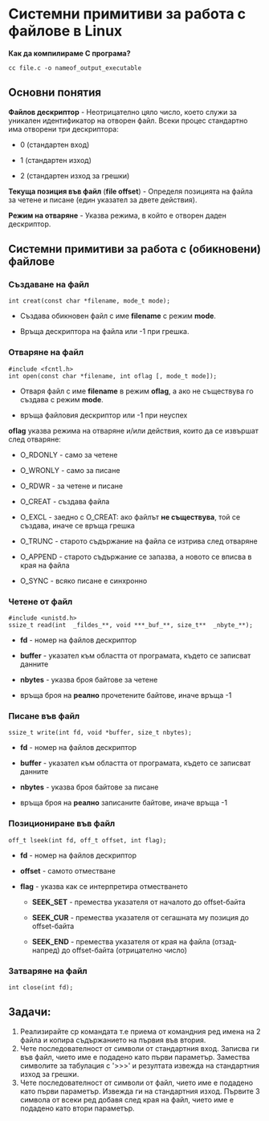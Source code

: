 # Системни примитиви за работа с файлове в Linux

**Как да компилираме C програма?**
```
cc file.c -o nameof_output_executable
```

## Oсновни понятия
**Файлов дескриптор** - Неотрицателно цяло число, което служи за уникален идентификатор на отворен файл. Всеки процес стандартно има отворени три дескриптора:
-   0 (стандартен вход)

-   1 (стандартен изход)

-   2 (стандартен изход за грешки)

**Текуща позиция във файл** (**file offset**) - Определя позицията на файла за четене и писане (един указател за двете действия).

**Режим на отваряне** - Указва режима, в който е отворен даден дескриптор.

## Системни примитиви за работа с (обикновени) файлове

### Създаване на файл
```
int creat(const char *filename, mode_t mode);
```

- Създава обикновен файл с име **filename** с режим **mode**.

- Връща дескриптора на файла или -1 при грешка.

### Отваряне на файл
```
#include <fcntl.h>
int open(const char *filename, int oflag [, mode_t mode]);
```

- Отваря файл с име **filename** в режим **oflag**, а ако не съществува го създава с режим **mode**.

- връща файловия дескриптор или -1 при неуспех

**oflag** указва режима на отваряне и/или действия, които да се извършат след отваряне:

-   O_RDONLY - само за четене

-   O_WRONLY - само за писане

-   O_RDWR - за четене и писане

-   O_CREAT - създава файла

-   O_EXCL - заедно с O_CREAT: ако файлът  **не съществува**, той се създава, иначе се връща грешка

-   O_TRUNC - старото съдържание на файла се изтрива след отваряне

-   O_APPEND - старото съдържание се запазва, а новото се вписва в края на файла

-   O_SYNC - всяко писане е синхронно 


### Четене от файл

```
#include <unistd.h>
ssize_t read(int  _fildes_**, void ***_buf_**, size_t**  _nbyte_**);  
```
-   **fd**  - номер на файлов дескриптор

-   **buffer**  - указател към  областта от програмата, където се записват данните

-   **nbytes**  - указва броя байтове за четене

- връща броя на **реално** прочетените байтове, иначе връща -1

### Писане във файл

```
ssize_t write(int fd, void *buffer, size_t nbytes);
```
-   **fd**  - номер на файлов дескриптор

-   **buffer**  - указател към  областта от програмата, където се записват данните

-   **nbytes**  - указва броя байтове за писане

- връща броя на **реално** записаните байтове, иначе връща -1 

### Позициониране във файл

```
off_t lseek(int fd, off_t offset, int flag);
```

-   **fd**  - номер на файлов дескриптор

- **offset** - самото отместване

- **flag** -  указва как се интерпретира отместването

	- **SEEK_SET** - премества указателя от началото до offset-байта

	- **SEEK_CUR** - премества указателя от сегашната му позиция до offset-байта

	-  **SEEK_END** - премества указателя от края на файла (отзад-напред) до offset-байта (отрицателно число)

### Затваряне на файл

```
int close(int fd);
```

## Задачи: 
1. Реализирайте cp командата т.е приема от командния ред имена на 2 файла и копира съдържанието на първия във втория. 
2. Чете последователност от символи от стандартния вход. Записва ги във файл, чието име е подадено като първи параметър. Замества символите за табулация с '>>>' и резултата извежда на стандартния изход за грешки.
3. Чете последователност от символи от файл, чието име е подадено като първи параметър. Извежда ги на стандартния изход. Първите 3 символа от всеки ред добавя след края на файл, чието име е подадено като втори параметър.
